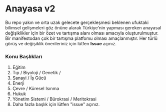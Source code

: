 # Anayasa v2
Bu repo yakın ve orta uzak gelecete gerçekleşmesi beklenen ufuktaki bilimsel gelişmeleri göz önüne alarak Türkiye'nin yapması gereken anayasal değişiklikler için bir özet ve tartışma alanı olması amacıyla oluşturulmuştur. Bir manifestodan çok bir tartışma platfomu olması amaçlanmıştır. Her türlü görüş ve değişiklik önerileriniz için lütfen **Issue** açınız.

### Konu Başlıkları

1. Eğitim
2. Tıp / Biyoloji / Genetik / 
3. Sanayi / İş Gücü
4. Enerji
5. Çevre / Küresel Isınma
6. Hukuk
7. Yönetim Sistemi / Bürokrasi / Meritokrasi
8. Daha fazla başlık için lütfen "issue" açınız.
